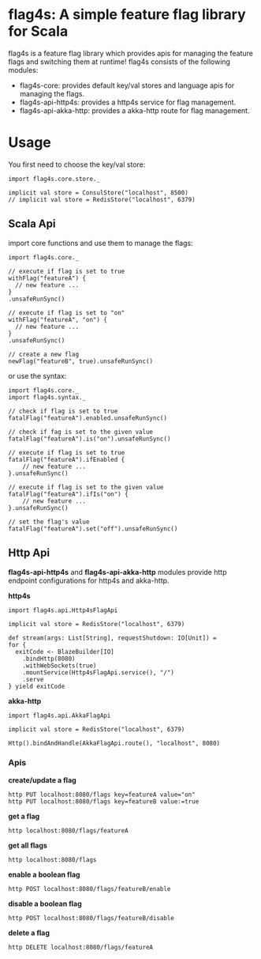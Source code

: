 # flag4s: A simple feature flag library for Scala
flag4s is a feature flag library which provides apis for managing the feature flags and switching them at runtime!
flag4s consists of the following modules:
* flag4s-core: provides default key/val stores and language apis for managing the flags.
* flag4s-api-http4s: provides a http4s service for flag management. 
* flag4s-api-akka-http: provides a akka-http route for flag management.

# Usage
You first need to choose the key/val store:
```
import flag4s.core.store._

implicit val store = ConsulStore("localhost", 8500)
// implicit val store = RedisStore("localhost", 6379)
```

## Scala Api
import core functions and use them to manage the flags:
```
import flag4s.core._

// execute if flag is set to true
withFlag("featureA") {
  // new feature ...
}
.unsafeRunSync()

// execute if flag is set to "on"
withFlag("featureA", "on") {
  // new feature ...
}
.unsafeRunSync()

// create a new flag
newFlag("featureB", true).unsafeRunSync()
```

or use the syntax:
```
import flag4s.core._
import flag4s.syntax._

// check if flag is set to true
fatalFlag("featureA").enabled.unsafeRunSync()

// check if fag is set to the given value
fatalFlag("featureA").is("on").unsafeRunSync()

// execute if flag is set to true
fatalFlag("featureA").ifEnabled {
    // new feature ...
}.unsafeRunSync()

// execute if flag is set to the given value
fatalFlag("featureA").ifIs("on") {
    // new feature ...
}.unsafeRunSync()

// set the flag's value
fatalFlag("featureA").set("off").unsafeRunSync()
```

## Http Api
**flag4s-api-http4s** and **flag4s-api-akka-http** modules provide http endpoint configurations for http4s and akka-http.

**http4s**
```
import flag4s.api.Http4sFlagApi

implicit val store = RedisStore("localhost", 6379)

def stream(args: List[String], requestShutdown: IO[Unit]) =
for {
  exitCode <- BlazeBuilder[IO]
    .bindHttp(8080)
    .withWebSockets(true)
    .mountService(Http4sFlagApi.service(), "/")
    .serve
} yield exitCode
```

**akka-http**
```
import flag4s.api.AkkaFlagApi

implicit val store = RedisStore("localhost", 6379)

Http().bindAndHandle(AkkaFlagApi.route(), "localhost", 8080)
```

### Apis

**create/update a flag**
```
http PUT localhost:8080/flags key=featureA value="on"
http PUT localhost:8080/flags key=featureB value:=true
```

**get a flag**
```
http localhost:8080/flags/featureA
```

**get all flags**
```
http localhost:8080/flags
```

**enable a boolean flag**
```
http POST localhost:8080/flags/featureB/enable
```

**disable a boolean flag**
```
http POST localhost:8080/flags/featureB/disable
```

**delete a flag**
```
http DELETE localhost:8080/flags/featureA
```